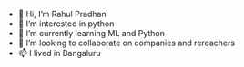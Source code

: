 - 👋 Hi, I’m Rahul Pradhan
- 👀 I’m interested in python
- 🌱 I’m currently learning ML and Python
- 💞️ I’m looking to collaborate on companies and rereachers 
- 📫 I lived in Bangaluru 

<!---
rahulp0817/rahulp0817 is a ✨ special ✨ repository because its `README.md` (this file) appears on your GitHub profile.
You can click the Preview link to take a look at your changes.
--->
